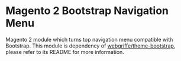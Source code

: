 # Magento 2 Bootstrap Navigation Menu

Magento 2 module which turns top navigation menu compatible with Bootstrap.
This module is dependency of [webgriffe/theme-bootstrap](https://github.com/webgriffe/theme-bootstrap), please refer to its README for more information.
